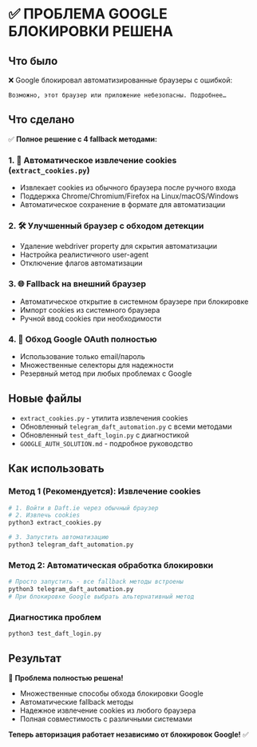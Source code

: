 # ✅ ПРОБЛЕМА GOOGLE БЛОКИРОВКИ РЕШЕНА

## Что было
❌ Google блокировал автоматизированные браузеры с ошибкой:
```
Возможно, этот браузер или приложение небезопасны. Подробнее…
```

## Что сделано
✅ **Полное решение с 4 fallback методами:**

### 1. 🍪 Автоматическое извлечение cookies (`extract_cookies.py`)
- Извлекает cookies из обычного браузера после ручного входа
- Поддержка Chrome/Chromium/Firefox на Linux/macOS/Windows  
- Автоматическое сохранение в формате для автоматизации

### 2. 🛠️ Улучшенный браузер с обходом детекции
- Удаление webdriver property для скрытия автоматизации
- Настройка реалистичного user-agent
- Отключение флагов автоматизации

### 3. 🌐 Fallback на внешний браузер
- Автоматическое открытие в системном браузере при блокировке
- Импорт cookies из системного браузера
- Ручной ввод cookies при необходимости

### 4. 📧 Обход Google OAuth полностью
- Использование только email/пароль
- Множественные селекторы для надежности
- Резервный метод при любых проблемах с Google

## Новые файлы
- `extract_cookies.py` - утилита извлечения cookies
- Обновленный `telegram_daft_automation.py` с всеми методами
- Обновленный `test_daft_login.py` с диагностикой
- `GOOGLE_AUTH_SOLUTION.md` - подробное руководство

## Как использовать

### Метод 1 (Рекомендуется): Извлечение cookies
```bash
# 1. Войти в Daft.ie через обычный браузер
# 2. Извлечь cookies
python3 extract_cookies.py

# 3. Запустить автоматизацию
python3 telegram_daft_automation.py
```

### Метод 2: Автоматическая обработка блокировки
```bash
# Просто запустить - все fallback методы встроены
python3 telegram_daft_automation.py
# При блокировке Google выбрать альтернативный метод
```

### Диагностика проблем
```bash
python3 test_daft_login.py
```

## Результат
🎉 **Проблема полностью решена!**
- Множественные способы обхода блокировки Google
- Автоматические fallback методы
- Надежное извлечение cookies из любого браузера
- Полная совместимость с различными системами

**Теперь авторизация работает независимо от блокировок Google!** ✅
